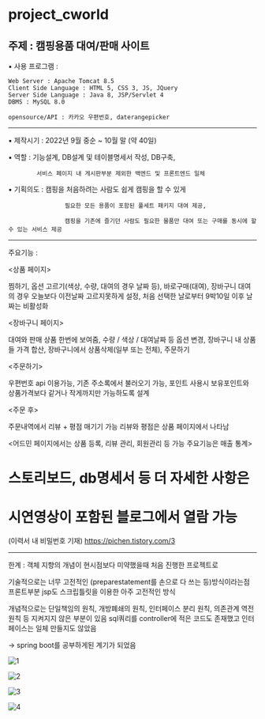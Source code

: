 # project_cworld

 주제 : 캠핑용품 대여/판매 사이트
--------------------------------------------------------------------------
▪ 사용 프로그램 :

    Web Server : Apache Tomcat 8.5
    Client Side Language : HTML 5, CSS 3, JS, JQuery
    Server Side Language : Java 8, JSP/Servlet 4
    DBMS : MySQL 8.0

    opensource/API : 카카오 우편번호, daterangepicker
--------------------------------------------------------------------------
▪ 제작시기 : 2022년 9월 중순 ~ 10월 말 (약 40일)

▪ 역할 : 기능설계, DB설계 및 테이블명세서 작성, DB구축,

            서비스 페이지 내 게시판부분 제외한 백엔드 및 프론트엔드 일체

▪ 기획의도 : 캠핑을 처음하려는 사람도 쉽게 캠핑을 할 수 있게

                    필요한 모든 용품이 포함된 풀세트 패키지 대여 제공,

                    캠핑을 기존에 즐기던 사람도 필요한 물품만 대여 또는 구매를 동시에 할 수 있는 서비스 제공
-------------------------------------------------------------------------- 
주요기능 : 

<상품 페이지>

찜하기, 옵션 고르기(색상, 수량, 대여의 경우 날짜 등), 바로구매(대여), 장바구니
대여의 경우 오늘보다 이전날짜 고르지못하게 설정, 처음 선택한 날로부터 9박10일 이후 날짜는 비활성화

<장바구니 페이지>

대여와 판매 상품 한번에 보여줌,
수량 / 색상 / 대여날짜 등 옵션 변경, 장바구니 내 상품들 가격 합산, 장바구니에서 상품삭제(일부 또는 전체), 주문하기

<주문하기>

우편번호 api 이용가능, 기존 주소록에서 불러오기 가능, 포인트 사용시 보유포인트와 상품가격보다 같거나 작게까지만 가능하도록 설계


<주문 후>

주문내역에서 리뷰 + 평점 매기기 가능
리뷰와 평점은 상품 페이지에서 나타남

<어드민 페이지에서는 상품 등록, 리뷰 관리, 회원관리 등 가능 주요기능은 매출 통계> 


# 스토리보드, db명세서 등 더 자세한 사항은 
# 시연영상이 포함된 블로그에서 열람 가능

(이력서 내 비밀번호 기재) https://pichen.tistory.com/3 

-------------------------------------------------------------------------- 
한계 :
객체 지향의 개념이 현시점보다 미약했을때 처음 진행한 프로젝트로

기술적으로는 너무 고전적인 (preparestatement를 손으로 다 쓰는 등)방식이라는점
프론트부분 jsp도 스크립틀릿을 이용한 아주 고전적인 방식

개념적으로는 단일책임의 원칙, 개방폐쇄의 원칙, 인터페이스 분리 원칙, 의존관계 역전 원칙 등 지켜지지 않은 부분이 있음
sql쿼리를 controller에 적은 코드도 존재했고 인터페이스는 일체 만들지도 않았음

-> spring boot를 공부하게된 계기가 되었음

![1](https://user-images.githubusercontent.com/115135514/209073171-8161de45-b6b4-41d9-b25e-4366a28168e5.PNG)

![2](https://user-images.githubusercontent.com/115135514/209073180-3452224c-a79d-49e3-8f07-ef295441638e.PNG)

![3](https://user-images.githubusercontent.com/115135514/209073202-c8933575-2a4c-4c7d-9013-11faa6ae500d.PNG)

![4](https://user-images.githubusercontent.com/115135514/209073213-fa24b73e-62a4-435c-8d53-cc3a240d7d13.PNG)



